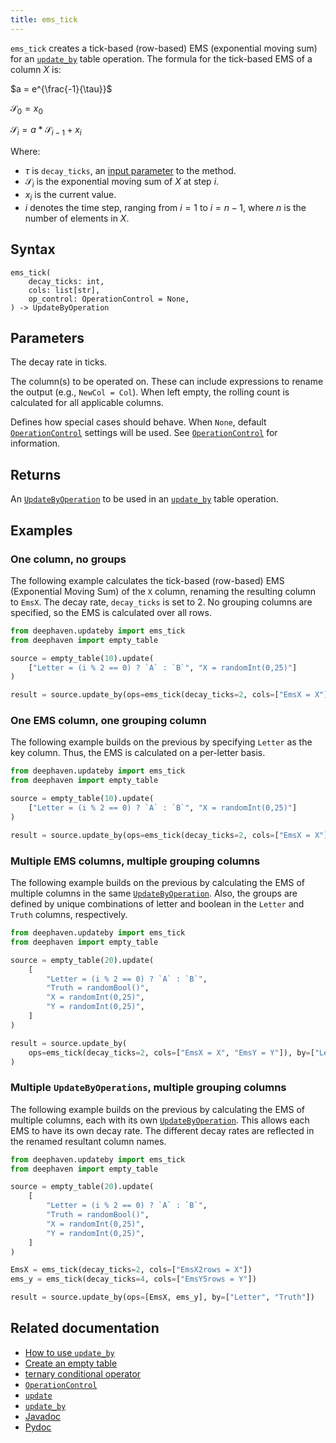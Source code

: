 ```yaml
---
title: ems_tick
---
```


`ems_tick` creates a tick-based (row-based) EMS (exponential moving sum) for an [`update_by`](./updateBy.md) table operation. The formula for the tick-based EMS of a column $X$ is:

$a = e^{\frac{-1}{\tau}}$

$\mathcal{S}_0 = x_0$

$\mathcal{S}_i = a*\mathcal{S}_{i-1} + x_i$

Where:

- $\tau$ is `decay_ticks`, an [input parameter](#parameters) to the method.
- $\mathcal{S}_i$ is the exponential moving sum of $X$ at step $i$.
- $x_i$ is the current value.
- $i$ denotes the time step, ranging from $i=1$ to $i = n-1$, where $n$ is the number of elements in $X$.

## Syntax

```
ems_tick(
    decay_ticks: int,
    cols: list[str],
    op_control: OperationControl = None,
) -> UpdateByOperation
```

## Parameters

<ParamTable>
<Param name="decay_ticks" type="int">

The decay rate in ticks.

</Param>
<Param name="cols" type="list[str]">

The column(s) to be operated on. These can include expressions to rename the output (e.g., `NewCol = Col`). When left empty, the rolling count is calculated for all applicable columns.

</Param>
<Param name="op_control" type="OperationControl">

Defines how special cases should behave. When `None`, default [`OperationControl`](./OperationControl.md) settings will be used. See [`OperationControl`](./OperationControl.md) for information.

</Param>
</ParamTable>

## Returns

An [`UpdateByOperation`](./updateBy.md#parameters) to be used in an [`update_by`](./updateBy.md) table operation.

## Examples

### One column, no groups

The following example calculates the tick-based (row-based) EMS (Exponential Moving Sum) of the `X` column, renaming the resulting column to `EmsX`. The decay rate, `decay_ticks` is set to 2. No grouping columns are specified, so the EMS is calculated over all rows.

```python order=result,source
from deephaven.updateby import ems_tick
from deephaven import empty_table

source = empty_table(10).update(
    ["Letter = (i % 2 == 0) ? `A` : `B`", "X = randomInt(0,25)"]
)

result = source.update_by(ops=ems_tick(decay_ticks=2, cols=["EmsX = X"]))
```

### One EMS column, one grouping column

The following example builds on the previous by specifying `Letter` as the key column. Thus, the EMS is calculated on a per-letter basis.

```python order=result,source
from deephaven.updateby import ems_tick
from deephaven import empty_table

source = empty_table(10).update(
    ["Letter = (i % 2 == 0) ? `A` : `B`", "X = randomInt(0,25)"]
)

result = source.update_by(ops=ems_tick(decay_ticks=2, cols=["EmsX = X"]), by=["Letter"])
```

### Multiple EMS columns, multiple grouping columns

The following example builds on the previous by calculating the EMS of multiple columns in the same [`UpdateByOperation`](./updateBy.md#parameters). Also, the groups are defined by unique combinations of letter and boolean in the `Letter` and `Truth` columns, respectively.

```python order=result,source
from deephaven.updateby import ems_tick
from deephaven import empty_table

source = empty_table(20).update(
    [
        "Letter = (i % 2 == 0) ? `A` : `B`",
        "Truth = randomBool()",
        "X = randomInt(0,25)",
        "Y = randomInt(0,25)",
    ]
)

result = source.update_by(
    ops=ems_tick(decay_ticks=2, cols=["EmsX = X", "EmsY = Y"]), by=["Letter", "Truth"]
)
```

### Multiple `UpdateByOperations`, multiple grouping columns

The following example builds on the previous by calculating the EMS of multiple columns, each with its own [`UpdateByOperation`](./updateBy.md#parameters). This allows each EMS to have its own decay rate. The different decay rates are reflected in the renamed resultant column names.

```python order=result,source
from deephaven.updateby import ems_tick
from deephaven import empty_table

source = empty_table(20).update(
    [
        "Letter = (i % 2 == 0) ? `A` : `B`",
        "Truth = randomBool()",
        "X = randomInt(0,25)",
        "Y = randomInt(0,25)",
    ]
)

EmsX = ems_tick(decay_ticks=2, cols=["EmsX2rows = X"])
ems_y = ems_tick(decay_ticks=4, cols=["EmsY5rows = Y"])

result = source.update_by(ops=[EmsX, ems_y], by=["Letter", "Truth"])
```

## Related documentation

- [How to use `update_by`](../../../how-to-guides/use-update-by.md)
- [Create an empty table](../../../how-to-guides/new-and-empty-table.md#empty_table)
- [ternary conditional operator](../../../how-to-guides/ternary-if-how-to.md)
- [`OperationControl`](./OperationControl.md)
- [`update`](../select/update.md)
- [`update_by`](./updateBy.md)
- [Javadoc](https://deephaven.io/core/javadoc/io/deephaven/api/updateby/UpdateByOperation.html#Ems(java.lang.String,java.time.Duration,java.lang.String...))
- [Pydoc](/core/pydoc/code/deephaven.updateby.html#deephaven.updateby.ems_tick)
